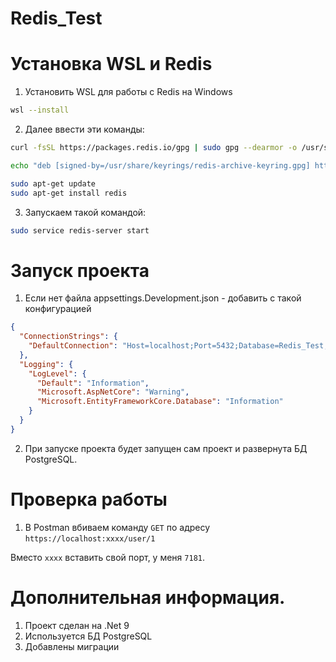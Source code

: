 # Redis_Test

# Установка WSL и Redis

1. Установить WSL для работы с Redis на Windows
``` bash
wsl --install
```
2. Далее ввести эти команды:
```bash
curl -fsSL https://packages.redis.io/gpg | sudo gpg --dearmor -o /usr/share/keyrings/redis-archive-keyring.gpg

echo "deb [signed-by=/usr/share/keyrings/redis-archive-keyring.gpg] https://packages.redis.io/deb $(lsb_release -cs) main" | sudo tee /etc/apt/sources.list.d/redis.list

sudo apt-get update
sudo apt-get install redis
```
3. Запускаем такой командой:
```bash
sudo service redis-server start
```

# Запуск проекта
1. Если нет файла appsettings.Development.json - добавить с такой конфигурацией
```json
{
  "ConnectionStrings": {
    "DefaultConnection": "Host=localhost;Port=5432;Database=Redis_Test;User Id=postgres;Password=admin"
  },
  "Logging": {
    "LogLevel": {
      "Default": "Information",
      "Microsoft.AspNetCore": "Warning",
      "Microsoft.EntityFrameworkCore.Database": "Information"
    }
  }
}
```
2. При запуске проекта будет запущен сам проект и развернута БД PostgreSQL.

# Проверка работы
1. В Postman вбиваем команду `GET` по адресу
`https://localhost:xxxx/user/1`

Вместо `xxxx` вставить свой порт, у меня `7181`.


# Дополнительная информация.
1. Проект сделан на .Net 9
2. Используется БД PostgreSQL
3. Добавлены миграции
